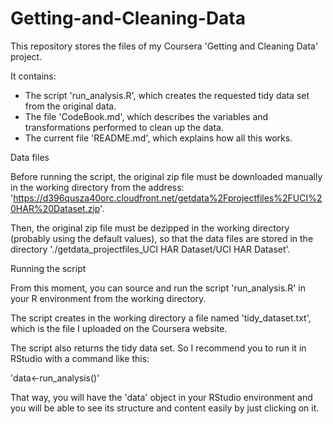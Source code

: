 # Getting-and-Cleaning-Data
This repository stores the files of my Coursera 'Getting and Cleaning Data' project.

It contains:
  - The script 'run_analysis.R', which creates the requested tidy data set from the original data.
  - The file 'CodeBook.md', which describes the variables and transformations performed to clean up the data.
  - The current file 'README.md', which explains how all this works.  
 
Data files

Before running the script, the original zip file must be downloaded manually in the working directory from the address: 'https://d396qusza40orc.cloudfront.net/getdata%2Fprojectfiles%2FUCI%20HAR%20Dataset.zip'.

Then, the original zip file must be dezipped in the working directory (probably using the default values), so that the data files are stored in the directory './getdata_projectfiles_UCI HAR Dataset/UCI HAR Dataset'.

Running the script

From this moment, you can source and run the script 'run_analysis.R' in your R environment from the working directory.

The script creates in the working directory a file named 'tidy_dataset.txt', which is the file I uploaded on the Coursera website.

The script also returns the tidy data set. So I recommend you to run it in RStudio with a command like this:

'data<-run_analysis()'

That way, you will have the 'data' object in your RStudio environment and you will be able to see its structure and content easily by just clicking on it.

